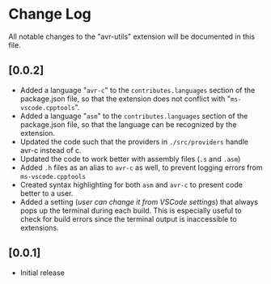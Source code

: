 # Change Log

All notable changes to the "avr-utils" extension will be documented in this file.

## [0.0.2]

-   Added a language "`avr-c`" to the `contributes.languages` section of the package.json file, so that the extension does not conflict with "`ms-vscode.cpptools`".
-   Added a language "`asm`" to the `contributes.languages` section of the package.json file, so that the language can be recognized by the extension.
-   Updated the code such that the providers in `./src/providers` handle avr-c instead of c.
-   Updated the code to work better with assembly files (`.s` and `.asm`)
-   Added `.h` files as an alias to `avr-c` as well, to prevent logging errors from `ms-vscode.cpptools`
-   Created syntax highlighting for both `asm` and `avr-c` to present code better to a user.
-   Added a setting (_user can change it from VSCode settings_) that always pops up the terminal during each build. This is especially useful to check for build errors since the terminal output is inaccessible to extensions.

## [0.0.1]

-   Initial release

